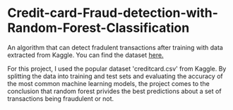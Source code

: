 # Credit-card-Fraud-detection-with-Random-Forest-Classification
An algorithm that can detect fradulent transactions after training with data extracted from Kaggle. You can find the dataset [here.](https://www.kaggle.com/mlg-ulb/creditcardfraud) 

For this project, I used the popular dataset 'creditcard.csv' from Kaggle. By splitting the data into training and test sets and evaluating the accuracy of the most common
machine learning models, the project comes to the conclusion that random forest privides the best predictions about a set of transactions being fraudulent or not.
